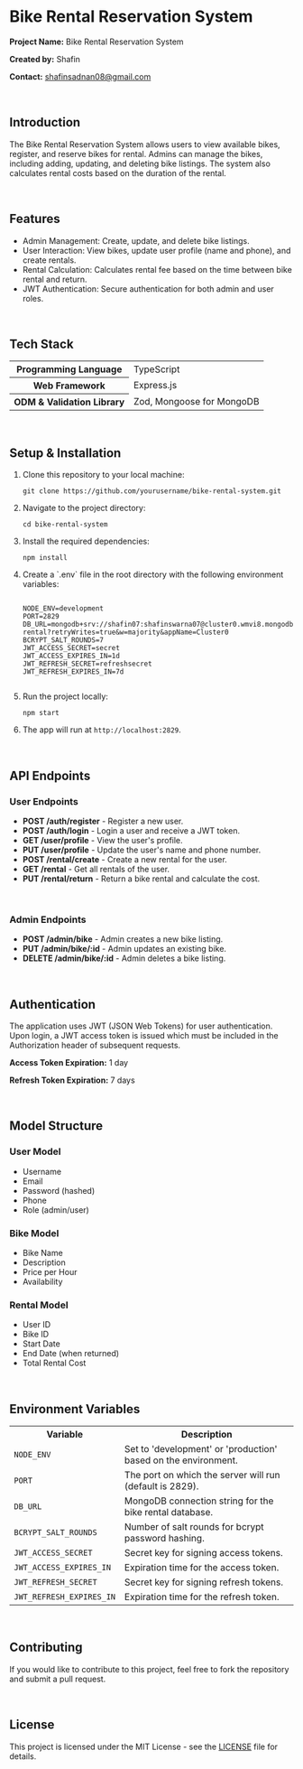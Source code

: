 <!DOCTYPE html>
<html lang="en">
<head>
    <meta charset="UTF-8">
    <meta name="viewport" content="width=device-width, initial-scale=1.0">
    <title>Bike Rental Reservation System</title>
</head>
<body>
    <h1>Bike Rental Reservation System</h1>
    <p><strong>Project Name:</strong> Bike Rental Reservation System</p>
    <p><strong>Created by:</strong> Shafin</p>
    <p><strong>Contact:</strong> <a href="mailto:shafinsadnan08@gmail.com">shafinsadnan08@gmail.com</a></p>
    <br>
    <h2>Introduction</h2>
    <p>
        The Bike Rental Reservation System allows users to view available bikes, register, and reserve bikes for rental. 
        Admins can manage the bikes, including adding, updating, and deleting bike listings. 
        The system also calculates rental costs based on the duration of the rental.
    </p>
    <br>
    <h2>Features</h2>
    <ul>
        <li>Admin Management: Create, update, and delete bike listings.</li>
        <li>User Interaction: View bikes, update user profile (name and phone), and create rentals.</li>
        <li>Rental Calculation: Calculates rental fee based on the time between bike rental and return.</li>
        <li>JWT Authentication: Secure authentication for both admin and user roles.</li>
    </ul>
    <br>
    <h2>Tech Stack</h2>
    <table>
        <tr>
            <th>Programming Language</th>
            <td>TypeScript</td>
        </tr>
        <tr>
            <th>Web Framework</th>
            <td>Express.js</td>
        </tr>
        <tr>
            <th>ODM & Validation Library</th>
            <td>Zod, Mongoose for MongoDB</td>
        </tr>
    </table>
    <br>
    <h2>Setup & Installation</h2>
    <ol>
        <li>Clone this repository to your local machine:</li>
        <pre><code>git clone https://github.com/yourusername/bike-rental-system.git</code></pre>
        <li>Navigate to the project directory:</li>
        <pre><code>cd bike-rental-system</code></pre>
        <li>Install the required dependencies:</li>
        <pre><code>npm install</code></pre>
        <li>Create a `.env` file in the root directory with the following environment variables:</li>
        <pre><code>
NODE_ENV=development
PORT=2829
DB_URL=mongodb+srv://shafin07:shafinswarna07@cluster0.wmvi8.mongodb.net/bike-rental?retryWrites=true&w=majority&appName=Cluster0
BCRYPT_SALT_ROUNDS=7
JWT_ACCESS_SECRET=secret
JWT_ACCESS_EXPIRES_IN=1d
JWT_REFRESH_SECRET=refreshsecret
JWT_REFRESH_EXPIRES_IN=7d
        </code></pre>
        <li>Run the project locally:</li>
        <pre><code>npm start</code></pre>
        <li>The app will run at <code>http://localhost:2829</code>.</li>
    </ol>
    <br>
    <h2>API Endpoints</h2>
    <h3>User Endpoints</h3>
    <ul>
        <li><strong>POST /auth/register</strong> - Register a new user.</li>
        <li><strong>POST /auth/login</strong> - Login a user and receive a JWT token.</li>
        <li><strong>GET /user/profile</strong> - View the user's profile.</li>
        <li><strong>PUT /user/profile</strong> - Update the user's name and phone number.</li>
        <li><strong>POST /rental/create</strong> - Create a new rental for the user.</li>
        <li><strong>GET /rental</strong> - Get all rentals of the user.</li>
        <li><strong>PUT /rental/return</strong> - Return a bike rental and calculate the cost.</li>
    </ul>
    <br>
    <h3>Admin Endpoints</h3>
    <ul>
        <li><strong>POST /admin/bike</strong> - Admin creates a new bike listing.</li>
        <li><strong>PUT /admin/bike/:id</strong> - Admin updates an existing bike.</li>
        <li><strong>DELETE /admin/bike/:id</strong> - Admin deletes a bike listing.</li>
    </ul>
    <br>
    <h2>Authentication</h2>
    <p>
        The application uses JWT (JSON Web Tokens) for user authentication. 
        Upon login, a JWT access token is issued which must be included in the Authorization header of subsequent requests.
    </p>
    <p><strong>Access Token Expiration:</strong> 1 day</p>
    <p><strong>Refresh Token Expiration:</strong> 7 days</p>
    <br>
    <h2>Model Structure</h2>
    <h3>User Model</h3>
    <ul>
        <li>Username</li>
        <li>Email</li>
        <li>Password (hashed)</li>
        <li>Phone</li>
        <li>Role (admin/user)</li>
    </ul>
    <h3>Bike Model</h3>
    <ul>
        <li>Bike Name</li>
        <li>Description</li>
        <li>Price per Hour</li>
        <li>Availability</li>
    </ul>
    <h3>Rental Model</h3>
    <ul>
        <li>User ID</li>
        <li>Bike ID</li>
        <li>Start Date</li>
        <li>End Date (when returned)</li>
        <li>Total Rental Cost</li>
    </ul>
    <br>
    <h2>Environment Variables</h2>
    <table>
        <tr>
            <th>Variable</th>
            <th>Description</th>
        </tr>
        <tr>
            <td><code>NODE_ENV</code></td>
            <td>Set to 'development' or 'production' based on the environment.</td>
        </tr>
        <tr>
            <td><code>PORT</code></td>
            <td>The port on which the server will run (default is 2829).</td>
        </tr>
        <tr>
            <td><code>DB_URL</code></td>
            <td>MongoDB connection string for the bike rental database.</td>
        </tr>
        <tr>
            <td><code>BCRYPT_SALT_ROUNDS</code></td>
            <td>Number of salt rounds for bcrypt password hashing.</td>
        </tr>
        <tr>
            <td><code>JWT_ACCESS_SECRET</code></td>
            <td>Secret key for signing access tokens.</td>
        </tr>
        <tr>
            <td><code>JWT_ACCESS_EXPIRES_IN</code></td>
            <td>Expiration time for the access token.</td>
        </tr>
        <tr>
            <td><code>JWT_REFRESH_SECRET</code></td>
            <td>Secret key for signing refresh tokens.</td>
        </tr>
        <tr>
            <td><code>JWT_REFRESH_EXPIRES_IN</code></td>
            <td>Expiration time for the refresh token.</td>
        </tr>
    </table>
    <br>
    <h2>Contributing</h2>
    <p>If you would like to contribute to this project, feel free to fork the repository and submit a pull request.</p>
    <br>
    <h2>License</h2>
    <p>This project is licensed under the MIT License - see the <a href="LICENSE">LICENSE</a> file for details.</p>

</body>
</html>
